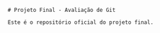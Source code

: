        # Projeto Final - Avaliação de Git
       
       Este é o repositório oficial do projeto final.
